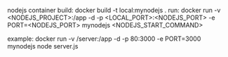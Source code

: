 nodejs container 
build:
	docker build  -t local:mynodejs .
run:
	docker run -v <NODEJS_PROJECT>:/app -d -p <LOCAL_PORT>:<NODEJS_PORT> -e PORT=<NODEJS_PORT> mynodejs <NODEJS_START_COMMAND>

example:
	docker run -v /server:/app -d -p 80:3000 -e PORT=3000  mynodejs node server.js
